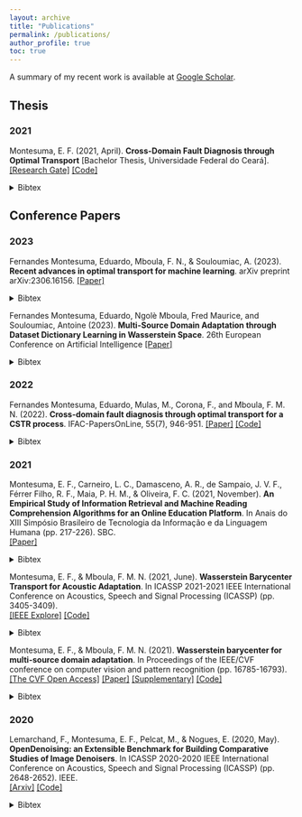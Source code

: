 ```yaml
---
layout: archive
title: "Publications"
permalink: /publications/
author_profile: true
toc: true
---
```


A summary of my recent work is available at [Google Scholar](https://scholar.google.com.br/citations?user=elSROdcAAAAJ&hl=en).

## Thesis

### 2021

Montesuma, E. F. (2021, April). __Cross-Domain Fault Diagnosis through Optimal Transport__ [Bachelor Thesis, Universidade Federal do Ceará].\
[[Research Gate]](https://www.researchgate.net/publication/354664416_Cross-Domain_Fault_Diagnosis_Through_Optimal_Transport) [[Code]](https://github.com/eddardd/CrossDomainFaultDiagnosis)

<details>
<summary>
Bibtex
</summary>

<pre>
<code>
@phdthesis{montesuma2021crossdomain,
    author       = {Eduardo Fernandes Montesuma}, 
    title        = {Cross-Domain Fault Diagnosis through Optimal Transport},
    school       = {Universidade Federal do Ceará},
    year         = 2021,
    type         = {Bachelor's Thesis}
} 
</code>
</pre>
</details>

## Conference Papers

### 2023

Fernandes Montesuma, Eduardo, Mboula, F. N., & Souloumiac, A. (2023). __Recent advances in optimal transport for machine learning__. arXiv preprint arXiv:2306.16156. [[Paper]](https://arxiv.org/pdf/2306.16156.pdf)

<details>
<summary>
Bibtex
</summary>

<pre>
<code>
@article{montesuma2023recent,
  title={Recent advances in optimal transport for machine learning},
  author={Montesuma, Eduardo Fernandes and Mboula, Fred Ngole and Souloumiac, Antoine},
  journal={arXiv preprint arXiv:2306.16156},
  year={2023}
}
</code>
</pre>

</details>

Fernandes Montesuma, Eduardo, Ngolè Mboula, Fred Maurice, and Souloumiac, Antoine (2023). __Multi-Source Domain Adaptation through Dataset Dictionary Learning in Wasserstein Space__. 26th European Conference on Artificial Intelligence [[Paper]](https://arxiv.org/pdf/2307.14953.pdf)

<details>
<summary>
Bibtex
</summary>

<pre>
<code>
@article{montesuma2023multi,
  title={Multi-Source Domain Adaptation through Dataset Dictionary Learning in Wasserstein Space},
  author={Montesuma, Eduardo Fernandes and Mboula, Fred Ngol{\`e} and Souloumiac, Antoine},
  journal={arXiv preprint arXiv:2307.14953},
  year={2023}
}
</code>
</pre>

</details>

### 2022

Fernandes Montesuma, Eduardo, Mulas, M., Corona, F., and Mboula, F. M. N. (2022). __Cross-domain fault diagnosis through optimal transport for a CSTR process__. IFAC-PapersOnLine, 55(7), 946-951. [[Paper]](https://www.sciencedirect.com/science/article/pii/S2405896322009727) [[Code]](https://github.com/eddardd/CrossDomainFaultDiagnosis)

<details>
<summary>
Bibtex
</summary>

<pre>
<code>
@article{montesuma2022cross,
  title={Cross-domain fault diagnosis through optimal transport for a CSTR process},
  author={Montesuma, Eduardo Fernandes and Mulas, Michela and Corona, Francesco and Mboula, Fred-Maurice Ngole},
  journal={IFAC-PapersOnLine},
  volume={55},
  number={7},
  pages={946--951},
  year={2022},
  publisher={Elsevier}
}
</code>
</pre>

</details>

### 2021

Montesuma, E. F., Carneiro, L. C., Damasceno, A. R., de Sampaio, J. V. F., Férrer Filho, R. F., Maia, P. H. M., & Oliveira, F. C. (2021, November). __An Empirical Study of Information Retrieval and Machine Reading Comprehension Algorithms for an Online Education Platform__. In Anais do XIII Simpósio Brasileiro de Tecnologia da Informação e da Linguagem Humana (pp. 217-226). SBC.\
[[Paper]](https://sol.sbc.org.br/index.php/stil/article/view/17801)

<details>
<summary>
Bibtex
</summary>

<pre>
<code>
@inproceedings{montesuma2021empirical,
  title={An Empirical Study of Information Retrieval and Machine Reading Comprehension Algorithms for an Online Education Platform},
  author={Montesuma, Eduardo F and Carneiro, Lucas C and Damasceno, Adson RP and de Sampaio, Joao Victor FT and F{\'e}rrer Filho, Romulo F and Maia, Paulo Henrique M and Oliveira, Francisco CMB},
  booktitle={Anais do XIII Simp{\'o}sio Brasileiro de Tecnologia da Informa{\c{c}}{\~a}o e da Linguagem Humana},
  pages={217--226},
  year={2021},
  organization={SBC}
}
</code>
</pre>

</details>

Montesuma, E. F., & Mboula, F. M. N. (2021, June). __Wasserstein Barycenter Transport for Acoustic Adaptation__. In ICASSP 2021-2021 IEEE International Conference on Acoustics, Speech and Signal Processing (ICASSP) (pp. 3405-3409).\
[[IEEE Explore]](https://ieeexplore.ieee.org/document/9414199) [[Code]](https://github.com/eddardd/WBTransport)

<details>
<summary>
Bibtex
</summary>

<pre>
<code>
@inproceedings{montesuma2021wasserstein,
  title={Wasserstein Barycenter Transport for Acoustic Adaptation},
  author={Montesuma, Eduardo F and Mboula, Fred-Maurice Ngol{\`e}},
  booktitle={ICASSP 2021-2021 IEEE International Conference on Acoustics, Speech and Signal Processing (ICASSP)},
  pages={3405--3409},
  year={2021},
  organization={IEEE}
}
</code>
</pre>

</details>

Montesuma, E. F., & Mboula, F. M. N. (2021). __Wasserstein barycenter for multi-source domain adaptation__. In Proceedings of the IEEE/CVF conference on computer vision and pattern recognition (pp. 16785-16793).\
[[The CVF Open Access]](https://openaccess.thecvf.com/content/CVPR2021/html/Montesuma_Wasserstein_Barycenter_for_Multi-Source_Domain_Adaptation_CVPR_2021_paper.html) [[Paper]](https://openaccess.thecvf.com/content/CVPR2021/papers/Montesuma_Wasserstein_Barycenter_for_Multi-Source_Domain_Adaptation_CVPR_2021_paper.pdf) [[Supplementary]](https://openaccess.thecvf.com/content/CVPR2021/supplemental/Montesuma_Wasserstein_Barycenter_for_CVPR_2021_supplemental.pdf) [[Code]](https://github.com/eddardd/WBTransport)

<details>
<summary>
Bibtex
</summary>

<pre>
<code>
@inproceedings{montesuma2021wasserstein,
  title={Wasserstein barycenter for multi-source domain adaptation},
  author={Montesuma, Eduardo Fernandes and Mboula, Fred Maurice Ngole},
  booktitle={Proceedings of the IEEE/CVF conference on computer vision and pattern recognition},
  pages={16785--16793},
  year={2021}
}
</code>
</pre>

</details>

### 2020

Lemarchand, F., Montesuma, E. F., Pelcat, M., & Nogues, E. (2020, May). __OpenDenoising: an Extensible Benchmark for Building Comparative Studies of Image Denoisers__. In ICASSP 2020-2020 IEEE International Conference on Acoustics, Speech and Signal Processing (ICASSP) (pp. 2648-2652). IEEE.\
[[Arxiv]](https://arxiv.org/pdf/1910.08328.pdf) [[Code]](https://github.com/opendenoising/opendenoising-benchmark)

<details>
<summary>
Bibtex
</summary>

<pre>
<code>
@inproceedings{lemarchand2020opendenoising,
  title={Opendenoising: an extensible benchmark for building comparative studies of image denoisers},
  author={Lemarchand, Florian and Montesuma, Eduardo Fernandes and Pelcat, Maxime and Nogues, Erwan},
  booktitle={ICASSP 2020-2020 IEEE International Conference on Acoustics, Speech and Signal Processing (ICASSP)},
  pages={2648--2652},
  year={2020},
  organization={IEEE}
}
</code>
</pre>

### 2017

Montesuma, E., Alencar, L., & Barreto, G. (2017). __Avaliação de Algoritmos de Classificação de Padrões na Detecção de Câncer do Colo do Útero__. In VIII Simpósio de Instrumentação e Imagens Médicas (SIIM) / VII Simpósio de Processamento de Sinais (SPS).\
[[Paper]](https://eventos.ufabc.edu.br/siimsps/files/id74.pdf)

<details>
<summary>
Bibtex
</summary>

<pre>
<code>
@inproceedings{montesuma2017avaliaccao,
  title={Avalia{\c{c}}{\~a}o de Algoritmos de Classifica{\c{c}}{\~a}o de Padr{\~o}es na Detec{\c{c}}{\~a}o de C{\^a}ncer do Colo do {\'U}tero},
  author={Montesuma, Eduardo Fernandes and Alencar, Levi Pio Souza Arrais and Barreto, Guilherme de Alencar},
  booktitle={VIII Simpósio de Instrumentação e Imagens Médicas (SIIM) / VII Simpósio de Processamento de Sinais (SPS)},
  year={2017},
}
</code>
</pre>